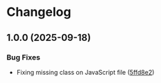 # Changelog

## 1.0.0 (2025-09-18)


### Bug Fixes

* Fixing missing class on JavaScript file ([5ffd8e2](https://github.com/tristantheb/history-content/commit/5ffd8e2719b44b4800fe16541fc5018c81df9e40))

